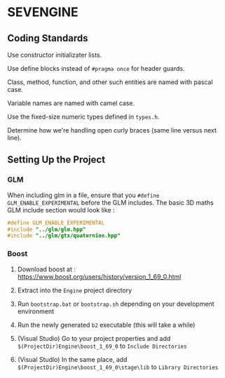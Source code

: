 # SEVENGINE

## Coding Standards

Use constructor initializater lists.

Use define blocks instead of `#pragma once` for header guards.

Class, method, function, and other such entities are named with pascal case.

Variable names are named with camel case.

Use the fixed-size numeric types defined in `types.h`.

Determine how we're handling open curly braces (same line versus next line).

## Setting Up the Project

### GLM

When including glm in a file, ensure that you `#define GLM_ENABLE_EXPERIMENTAL` before the GLM includes. The basic 3D maths GLM include section would look like :

```cpp
#define GLM_ENABLE_EXPERIMENTAL
#include "../glm/glm.hpp"
#include "../glm/gtx/quaternion.hpp"
```

### Boost

1. Download boost at : https://www.boost.org/users/history/version_1_69_0.html

2. Extract into the `Engine` project directory

3. Run `bootstrap.bat` or `bootstrap.sh` depending on your development environment

4. Run the newly generated `b2` executable (this will take a while)

5. (Visual Studio) Go to your project properties and add `$(ProjectDir)Engine\boost_1_69_0` to `Include Directories`

6. (Visual Studio) In the same place, add `$(ProjectDir)Engine\boost_1_69_0\stage\lib` to `Library Directories`
